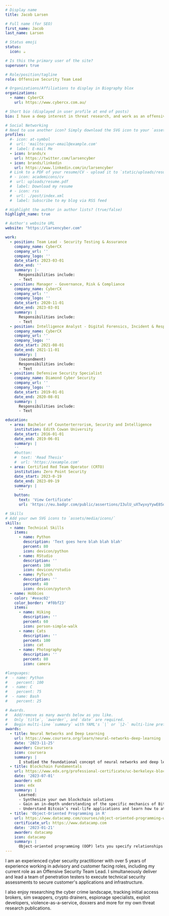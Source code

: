 ```yaml
---
# Display name
title: Jacob Larsen

# Full name (for SEO)
first_name: Jacob
last_name: Larsen

# Status emoji
status:
  icon: ☕

# Is this the primary user of the site?
superuser: true

# Role/position/tagline
role: Offensive Security Team Lead

# Organizations/Affiliations to display in Biography blox
organizations:
  - name: CyberCX
    url: https://www.cybercx.com.au/

# Short bio (displayed in user profile at end of posts)
bio: I have a deep interest in threat research, and work as an offensive security team lead. I have a diverse background in strategic cyber advisory roles. 

# Social Networking
# Need to use another icon? Simply download the SVG icon to your `assets/media/icons/` folder.
profiles:
  #- icon: at-symbol
  #  url: 'mailto:your-email@example.com'
  #  label: E-mail Me
  - icon: brands/x
    url: https://twitter.com/larsencyber
  - icon: brands/linkedin
    url: https://www.linkedin.com/in/larsencyber
  # Link to a PDF of your resume/CV - upload it to `static/uploads/resume.pdf`
  # - icon: academicons/cv
  #  url: uploads/resume.pdf
  #  label: Download my resume
  # - icon: rss
  #  url: ./post/index.xml
  #  label: Subscribe to my blog via RSS feed

# Highlight the author in author lists? (true/false)
highlight_name: true

# Author's website URL
website: "https://larsencyber.com"

work:
  - position: Team Lead - Security Testing & Assurance
    company_name: CyberCX
    company_url: ''
    company_logo: ''
    date_start: 2023-03-01
    date_end: ''
    summary: |-
      Responsibilities include:
      - Text
  - position: Manager - Governance, Risk & Compliance
    company_name: CyberCX
    company_url: ''
    company_logo: ''
    date_start: 2020-11-01
    date_end: 2023-03-01
    summary: |
      Responsibilities include:
      - Text
  - position: Intelligence Analyst - Digital Forensics, Incident & Response
    company_name: CyberCX
    company_url: ''
    company_logo: ''
    date_start: 2021-08-01
    date_end: 2021-11-01
    summary: |
      (secondment)
      Responsibilities include:
      - Text
  - position: Defensive Security Specialist
    company_name: Diamond Cyber Security
    company_url: ''
    company_logo: ''
    date_start: 2019-01-01
    date_end: 2020-08-01
    summary: |
      Responsibilities include:
      - Text

education:
  - area: Bachelor of Counterterrorism, Security and Intelligence
    institution: Edith Cowan University
    date_start: 2016-01-01
    date_end: 2019-06-01
    summary: |
    ''
    #button:
    #  text: 'Read Thesis'
    #  url: 'https://example.com'
  - area: Certified Red Team Operator (CRTO)
    institution: Zero Point Security
    date_start: 2023-0-19
    date_end: 2023-09-19
    summary: |
      ''
    button:
      text: 'View Certificate'
      url: 'https://eu.badgr.com/public/assertions/I3ulU_uXTwyxyYywE8Soew'

# Skills
# Add your own SVG icons to `assets/media/icons/`
skills:
  - name: Technical Skills
    items:
      - name: Python
        description: 'Text goes here blah blah blah'
        percent: 80
        icon: devicon/python
      - name: RStudio
        description: ''
        percent: 100
        icon: devicon/rstudio
      - name: PyTorch
        description: ''
        percent: 40
        icon: devicon/pytorch
  - name: Hobbies
    color: '#eeac02'
    color_border: '#f0bf23'
    items:
      - name: Hiking
        description: ''
        percent: 60
        icon: person-simple-walk
      - name: Cats
        description: ''
        percent: 100
        icon: cat
      - name: Photography
        description: ''
        percent: 80
        icon: camera

#languages:
#  - name: Python
#    percent: 100
#  - name: C
#    percent: 75
#  - name: Bash
#    percent: 25

# Awards.
#   Add/remove as many awards below as you like.
#   Only `title`, `awarder`, and `date` are required.
#   Begin multi-line `summary` with YAML's `|` or `|2-` multi-line prefix and indent 2 spaces below.
awards:
  - title: Neural Networks and Deep Learning
    url: https://www.coursera.org/learn/neural-networks-deep-learning
    date: '2023-11-25'
    awarder: Coursera
    icon: coursera
    summary: |
      I studied the foundational concept of neural networks and deep learning. By the end, I was familiar with the significant technological trends driving the rise of deep learning; build, train, and apply fully connected deep neural networks; implement efficient (vectorized) neural networks; identify key parameters in a neural network’s architecture; and apply deep learning to your own applications.
  - title: Blockchain Fundamentals
    url: https://www.edx.org/professional-certificate/uc-berkeleyx-blockchain-fundamentals
    date: '2023-07-01'
    awarder: edX
    icon: edx
    summary: |
      Learned:
      - Synthesize your own blockchain solutions
      - Gain an in-depth understanding of the specific mechanics of Bitcoin
      - Understand Bitcoin’s real-life applications and learn how to attack and destroy Bitcoin, Ethereum, smart contracts and Dapps, and alternatives to Bitcoin’s Proof-of-Work consensus algorithm
  - title: 'Object-Oriented Programming in R'
    url: https://www.datacamp.com/courses/object-oriented-programming-with-s3-and-r6-in-r
    certificate_url: https://www.datacamp.com
    date: '2023-01-21'
    awarder: datacamp
    icon: datacamp
    summary: |
      Object-oriented programming (OOP) lets you specify relationships between functions and the objects that they can act on, helping you manage complexity in your code. This is an intermediate level course, providing an introduction to OOP, using the S3 and R6 systems. S3 is a great day-to-day R programming tool that simplifies some of the functions that you write. R6 is especially useful for industry-specific analyses, working with web APIs, and building GUIs.
---
```

I am an experienced cyber security practitioner with over 5 years of experience working in advisory and customer facing roles, including my current role as an Offensive Security Team Lead. I simultaneously deliver and lead a team of penetration testers to execute technical security assessments to secure customer's applications and infrastructure. 

I also enjoy researching the cyber crime landscape, tracking initial access brokers, sim swappers, crypto drainers, espionage specialists, exploit developers, violence-as-a-service, doxxers and more for my own threat research publications.